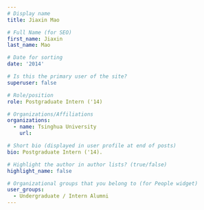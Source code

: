 ```yaml
---
# Display name
title: Jiaxin Mao

# Full Name (for SEO) 
first_name: Jiaxin
last_name: Mao

# Date for sorting
date: '2014'

# Is this the primary user of the site?
superuser: false

# Role/position
role: Postgraduate Intern ('14)

# Organizations/Affiliations
organizations:
  - name: Tsinghua University
    url: 

# Short bio (displayed in user profile at end of posts)
bio: Postgraduate Intern ('14). 

# Highlight the author in author lists? (true/false)
highlight_name: false

# Organizational groups that you belong to (for People widget)
user_groups:
  - Undergraduate / Intern Alumni
---
```

